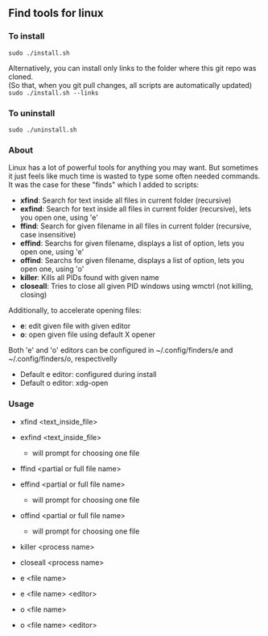 ## Find tools for linux

### To install
`sudo ./install.sh`

Alternatively, you can install only links to the folder where this git repo was cloned.<br/>
(So that, when you git pull changes, all scripts are automatically updated)<br/>
`sudo ./install.sh --links`


### To uninstall
`sudo ./uninstall.sh`

### About
Linux has a lot of powerful tools for anything you may want.
But sometimes it just feels like much time is wasted to type some often needed commands.
It was the case for these "finds" which I added to scripts:

 * **xfind**: Search for text inside all files in current folder (recursive)
 * **exfind**: Search for text inside all files in current folder (recursive), lets you open one, using 'e'
 * **ffind**: Search for given filename in all files in current folder (recursive, case insensitive)
 * **effind**: Searchs for given filename, displays a list of option, lets you open one, using 'e'
 * **offind**: Searchs for given filename, displays a list of option, lets you open one, using 'o'
 * **killer**: Kills all PIDs found with given name
 * **closeall**: Tries to close all given PID windows using wmctrl (not killing, closing)

Additionally, to accelerate opening files:
 * **e**: edit given file with given editor
 * **o**: open given file using default X opener

Both 'e' and 'o' editors can be configured in ~/.config/finders/e and ~/.config/finders/o, respectivelly
 * Default e editor: configured during install
 * Default o editor: xdg-open

### Usage
 * xfind \<text_inside_file\>
 * exfind \<text_inside_file\>
   * will prompt for choosing one file
 * ffind \<partial or full file name\>
 * effind \<partial or full file name\>
   * will prompt for choosing one file
 * offind \<partial or full file name\>
   * will prompt for choosing one file
 * killer \<process name\>
 * closeall \<process name\>

 * e \<file name\>
 * e \<file name\> \<editor\>
 * o \<file name\>
 * o \<file name\> \<editor\>
